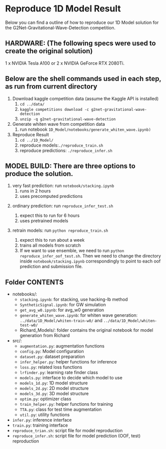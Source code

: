 # Reproduce 1D Model Result

Below you can find a outline of how to reproduce our 1D Model solution for the G2Net-Gravitational-Wave-Detection competition.

## HARDWARE: (The following specs were used to create the original solution)

1 x NVIDIA Tesla A100 or 2 x NVIDIA GeForce RTX 2080Ti.

## Below are the shell commands used in each step, as run from current directory

1. Download kaggle competition data (assume the Kaggle API is installed)
   1. `cd ../data/`
   2. `kaggle competitions download -c g2net-gravitational-wave-detection`
   3. `unzip -q g2net-gravitational-wave-detection`
2. Generate whiten wave from competition data
   1. run notebook `1D_Model/notebooks/generate_whiten_wave.ipynb)`
3. Reproduce Result
   1. `cd ../1D_Model/`
   2. reproduce models:`./reproduce_train.sh`  
   3. reproduce predictions: `./reproduce_infer.sh`

## MODEL BUILD: There are three options to produce the solution.

1) very fast prediction: run `notebook/stacking.ipynb`
    1) runs in 2 hours
    2) uses precomputed predictions

2. ordinary prediction: run `reproduce_infer_test.sh`
   1. expect this to run for 6 hours
   2. uses pretrained models

3. retrain models: run `python reproduce_train.sh` 
   1. expect this to run about a week
   2. trains all models from scratch
   3. If we want to use ensemble, we need to run `python reproduce_infer_oof_test.sh`. Then we need to change the directory inside `notebook/stacking.ipynb` correspondingly to point to each oof prediction and submission file.



## Folder CONTENTS

- notebooks/:
  - `stacking.ipynb`: for stacking, use hacking-lb method
  - `SyntheticSignal.ipynb`: for GW simulation
  - `get_avg_w0.ipynb`: for avg_w0 generation
  - `generate_whiten_wave.ipynb`: for whiten wave generation: `../data/1D_Model/whiten-train-w0/` and `../data/1D_Model/whiten-test-w0/`
  - Richard_Models/: folder contains the original notebook for model generation from Richard
- src/:
  - `augmentation.py`: augmentation functions 
  - `config.py`: Model configuration
  - `dataset.py`: dataset preparation
  - `infer_helper.py`: helper functions for inference
  - `loss.py`: related loss functions
  - `lrfinder.py`: learning rate finder class
  - `models.py`: interface to decide which model to use
  - `models_1d.py`: 1D model structure
  - `models_2d.py`: 2D model structure
  - `models_3d.py`: 3D model structure
  - `optim.py`: optimizer class
  - `train_helper.py`: helper functions for training
  - `TTA.py`: class for test time augmentation
  - `util.py`: utility functions
- `infer.py`: inference interface
- `train.py`: training interface
- `reproduce_trian.sh`: script file for model reproduction
- `reproduce_infer.sh`: script file for model prediction (OOF, test) reproduction
